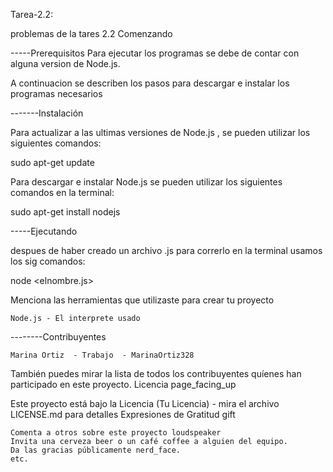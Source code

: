 Tarea-2.2:

problemas de la tares 2.2
Comenzando

-----Prerequisitos
Para ejecutar los programas se debe de contar con alguna version de Node.js.

A continuacion se describen los pasos para descargar e instalar los programas necesarios


-------Instalación

Para actualizar a las ultimas versiones de Node.js , se pueden utilizar los siguientes comandos:

  sudo apt-get update


Para descargar e instalar Node.js se pueden utilizar los siguientes comandos en la terminal:

  sudo apt-get install nodejs


-----Ejecutando

despues de haber creado un archivo .js para correrlo en la terminal usamos los sig comandos:

  node <elnombre.js>



Menciona las herramientas que utilizaste para crear tu proyecto

    Node.js - El interprete usado


--------Contribuyentes

    Marina Ortiz  - Trabajo  - MarinaOrtiz328


También puedes mirar la lista de todos los contribuyentes quíenes han participado en este proyecto.
Licencia page_facing_up

Este proyecto está bajo la Licencia (Tu Licencia) - mira el archivo LICENSE.md para detalles
Expresiones de Gratitud gift

    Comenta a otros sobre este proyecto loudspeaker
    Invita una cerveza beer o un café coffee a alguien del equipo.
    Da las gracias públicamente nerd_face.
    etc.
